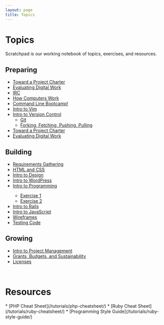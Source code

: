```yaml
---
layout: page
title: Topics
---
```

<h1>Topics</h1>
Scratchpad is our working notebook of topics, exercises, and resources.
<div class="topics">
<div class="preparing">
<h2>Preparing</h2>
<ul>
<li><a href="/scratchpad/toward-a-project-charter/">Toward a Project Charter</a></li>
<li><a href="scratchpad/evaluating-digital-work/">Evaluating Digital Work</a></li>
<li><a href="/scratchpad/tutorials/irc/">IRC</a></li>
<li><a href="scratchpad/tutorials/how-computers-work/">How Computers Work</a></li>
<li><a href="/scratchpad/tutorials/bash/">Command Line Bootcamp!</a></li>
<li><a href="/scratchpad/tutorials/vim/">Intro to Vim</a></li>
<li><a href="/scratchpad/intro-to-git/">Intro to Version Control</a>
<ul>
<li><a href="/scratchpad/tutorials/git/">Git</a></li>
<li><a href="/scratchpadhttp://www.scholarslab.org/dh-developer/forking-fetching-pushing-pulling/">Forking, Fetching, Pushing, Pulling</a></li>
</ul>
<li><a href="/scratchpad/toward-a-project-charter/">Toward a Project Charter</a></li>
<li><a href="scratchpad/evaluating-digital-work/">Evaluating Digital Work</a></li>
</ul>
</div>
<div class="building">
<h2>Building</h2>
<ul>
<li><a href="/scratchpad/requirements-gathering/">Requirements Gathering</a></li>
<li><a href="/scratchpad/html-and-css/">HTML and CSS</a></li>
<li><a href="/scratchpad/intro-to-design/">Intro to Design</a></li>
<li><a href="/scratchpad/intro-to-wordpress/">Intro to WordPress</a></li>
<li><a href="/scratchpad/intro-to-programming/">Intro to Programming</a></li>
<ul>
<li><a href="/exercises/programming1/">Exercise 1</a></li>
<li><a href="/exercises/programming2/">Exercise 2</a></li>
</ul>
<li><a href="/scratchpad/intro-to-rails/">Intro to Rails</a></li>
<li><a href="/scratchpad/intro-to-javascript/">Intro to JavaScript</a></li>
<li><a href="/scratchpad/wireframes/">Wireframes</a></li>
<li><a href="/scratchpad/tdd/">Testing Code</a></li>
</ul>
</div>
<div class="sharing">
<h2>Growing</h2>
<ul>
<li><a href="/scratchpad/project-management/">Intro to Project Management</a></li>
<li><a href="/scratchpad/grants-budgets/">Grants, Budgets, and Sustainability</a></li>
<li><a href="/scratchpad/licenses/">Licenses</a></li>
</ul>
</div>
</div>

<br style="clear:both;">
<h1>Resources</h1>
* [PHP Cheat Sheet](/tutorials/php-cheatsheet/)
* [Ruby Cheat Sheet](/tutorials/ruby-cheatsheet/)
* [Programming Style Guide](/tutorials/ruby-style-guide/)
